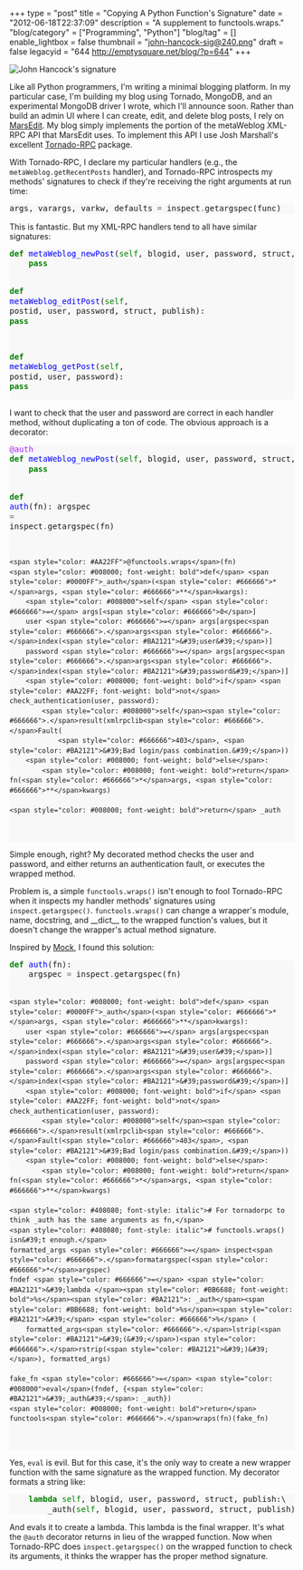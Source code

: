 +++
type = "post"
title = "Copying A Python Function's Signature"
date = "2012-06-18T22:37:09"
description = "A supplement to functools.wraps."
"blog/category" = ["Programming", "Python"]
"blog/tag" = []
enable_lightbox = false
thumbnail = "john-hancock-sig@240.png"
draft = false
legacyid = "644 http://emptysquare.net/blog/?p=644"
+++

<p><img style="display:block; margin-left:auto; margin-right:auto;" src="john-hancock-sig.png" title="John Hancock's signature" /></p>
<p>Like all Python programmers, I'm writing a minimal blogging platform. In
my particular case, I'm building my blog using Tornado, MongoDB, and an
experimental MongoDB driver I wrote, which I'll announce soon. Rather
than build an admin UI where I can create, edit, and delete blog posts,
I rely on <a href="http://www.red-sweater.com/marsedit/">MarsEdit</a>. My blog
simply implements the portion of the metaWeblog XML-RPC API that
MarsEdit uses. To implement this API I use Josh Marshall's excellent
<a href="https://github.com/joshmarshall/tornadorpc">Tornado-RPC</a> package.</p>
<p>With Tornado-RPC, I declare my particular handlers (e.g., the
<code>metaWeblog.getRecentPosts</code> handler), and Tornado-RPC introspects my
methods' signatures to check if they're receiving the right arguments at
run time:</p>
<div class="codehilite" style="background: #f8f8f8"><pre style="line-height: 125%">args, varargs, varkw, defaults <span style="color: #666666">=</span> inspect<span style="color: #666666">.</span>getargspec(func)
</pre></div>


<p>This is fantastic. But my XML-RPC handlers tend to all have similar
signatures:</p>
<div class="codehilite" style="background: #f8f8f8"><pre style="line-height: 125%"><span style="color: #008000; font-weight: bold">def</span> <span style="color: #0000FF">metaWeblog_newPost</span>(<span style="color: #008000">self</span>, blogid, user, password, struct, publish):
    <span style="color: #008000; font-weight: bold">pass</span>

<span style="color: #008000; font-weight: bold">def</span> <span style="color: #0000FF">metaWeblog_editPost</span>(<span style="color: #008000">self</span>, postid, user, password, struct, publish):
    <span style="color: #008000; font-weight: bold">pass</span>

<span style="color: #008000; font-weight: bold">def</span> <span style="color: #0000FF">metaWeblog_getPost</span>(<span style="color: #008000">self</span>, postid, user, password):
    <span style="color: #008000; font-weight: bold">pass</span>
</pre></div>


<p>I want to check that the user and password are correct in each handler
method, without duplicating a ton of code. The obvious approach is a
decorator:</p>
<div class="codehilite" style="background: #f8f8f8"><pre style="line-height: 125%"><span style="color: #AA22FF">@auth</span>
<span style="color: #008000; font-weight: bold">def</span> <span style="color: #0000FF">metaWeblog_newPost</span>(<span style="color: #008000">self</span>, blogid, user, password, struct, publish):
    <span style="color: #008000; font-weight: bold">pass</span>

<span style="color: #008000; font-weight: bold">def</span> <span style="color: #0000FF">auth</span>(fn):
    argspec <span style="color: #666666">=</span> inspect<span style="color: #666666">.</span>getargspec(fn)

    <span style="color: #AA22FF">@functools.wraps</span>(fn)
    <span style="color: #008000; font-weight: bold">def</span> <span style="color: #0000FF">_auth</span>(<span style="color: #666666">*</span>args, <span style="color: #666666">**</span>kwargs):
        <span style="color: #008000">self</span> <span style="color: #666666">=</span> args[<span style="color: #666666">0</span>]
        user <span style="color: #666666">=</span> args[argspec<span style="color: #666666">.</span>args<span style="color: #666666">.</span>index(<span style="color: #BA2121">&#39;user&#39;</span>)]
        password <span style="color: #666666">=</span> args[argspec<span style="color: #666666">.</span>args<span style="color: #666666">.</span>index(<span style="color: #BA2121">&#39;password&#39;</span>)]
        <span style="color: #008000; font-weight: bold">if</span> <span style="color: #AA22FF; font-weight: bold">not</span> check_authentication(user, password):
            <span style="color: #008000">self</span><span style="color: #666666">.</span>result(xmlrpclib<span style="color: #666666">.</span>Fault(
                <span style="color: #666666">403</span>, <span style="color: #BA2121">&#39;Bad login/pass combination.&#39;</span>))
        <span style="color: #008000; font-weight: bold">else</span>:
            <span style="color: #008000; font-weight: bold">return</span> fn(<span style="color: #666666">*</span>args, <span style="color: #666666">**</span>kwargs)

    <span style="color: #008000; font-weight: bold">return</span> _auth
</pre></div>


<p>Simple enough, right? My decorated method checks the user and password,
and either returns an authentication fault, or executes the wrapped
method.</p>
<p>Problem is, a simple <code>functools.wraps()</code> isn't enough to fool
Tornado-RPC when it inspects my handler methods' signatures using
<code>inspect.getargspec()</code>. <code>functools.wraps()</code> can change a wrapper's
module, name, docstring, and __dict__ to the wrapped function's
values, but it doesn't change the wrapper's actual method signature.</p>
<p>Inspired by <a href="http://www.voidspace.org.uk/python/mock/">Mock</a>, I found
this solution:</p>
<div class="codehilite" style="background: #f8f8f8"><pre style="line-height: 125%"><span style="color: #008000; font-weight: bold">def</span> <span style="color: #0000FF">auth</span>(fn):
    argspec <span style="color: #666666">=</span> inspect<span style="color: #666666">.</span>getargspec(fn)

    <span style="color: #008000; font-weight: bold">def</span> <span style="color: #0000FF">_auth</span>(<span style="color: #666666">*</span>args, <span style="color: #666666">**</span>kwargs):
        user <span style="color: #666666">=</span> args[argspec<span style="color: #666666">.</span>args<span style="color: #666666">.</span>index(<span style="color: #BA2121">&#39;user&#39;</span>)]
        password <span style="color: #666666">=</span> args[argspec<span style="color: #666666">.</span>args<span style="color: #666666">.</span>index(<span style="color: #BA2121">&#39;password&#39;</span>)]
        <span style="color: #008000; font-weight: bold">if</span> <span style="color: #AA22FF; font-weight: bold">not</span> check_authentication(user, password):
            <span style="color: #008000">self</span><span style="color: #666666">.</span>result(xmlrpclib<span style="color: #666666">.</span>Fault(<span style="color: #666666">403</span>, <span style="color: #BA2121">&#39;Bad login/pass combination.&#39;</span>))
        <span style="color: #008000; font-weight: bold">else</span>:
            <span style="color: #008000; font-weight: bold">return</span> fn(<span style="color: #666666">*</span>args, <span style="color: #666666">**</span>kwargs)

    <span style="color: #408080; font-style: italic"># For tornadorpc to think _auth has the same arguments as fn,</span>
    <span style="color: #408080; font-style: italic"># functools.wraps() isn&#39;t enough.</span>
    formatted_args <span style="color: #666666">=</span> inspect<span style="color: #666666">.</span>formatargspec(<span style="color: #666666">*</span>argspec)
    fndef <span style="color: #666666">=</span> <span style="color: #BA2121">&#39;lambda </span><span style="color: #BB6688; font-weight: bold">%s</span><span style="color: #BA2121">: _auth</span><span style="color: #BB6688; font-weight: bold">%s</span><span style="color: #BA2121">&#39;</span> <span style="color: #666666">%</span> (
        formatted_args<span style="color: #666666">.</span>lstrip(<span style="color: #BA2121">&#39;(&#39;</span>)<span style="color: #666666">.</span>rstrip(<span style="color: #BA2121">&#39;)&#39;</span>), formatted_args)

    fake_fn <span style="color: #666666">=</span> <span style="color: #008000">eval</span>(fndef, {<span style="color: #BA2121">&#39;_auth&#39;</span>: _auth})
    <span style="color: #008000; font-weight: bold">return</span> functools<span style="color: #666666">.</span>wraps(fn)(fake_fn)
</pre></div>


<p>Yes, <code>eval</code> is evil. But for this case, it's the only way to create a
new wrapper function with the same signature as the wrapped function. My
decorator formats a string like:</p>
<div class="codehilite" style="background: #f8f8f8"><pre style="line-height: 125%">    <span style="color: #008000; font-weight: bold">lambda</span> <span style="color: #008000">self</span>, blogid, user, password, struct, publish:\
        _auth(<span style="color: #008000">self</span>, blogid, user, password, struct, publish)
</pre></div>


<p>And evals it to create a lambda. This lambda is the final wrapper. It's
what the <code>@auth</code> decorator returns in lieu of the wrapped function. Now
when Tornado-RPC does <code>inspect.getargspec()</code> on the wrapped function to
check its arguments, it thinks the wrapper has the proper method
signature.</p>
    